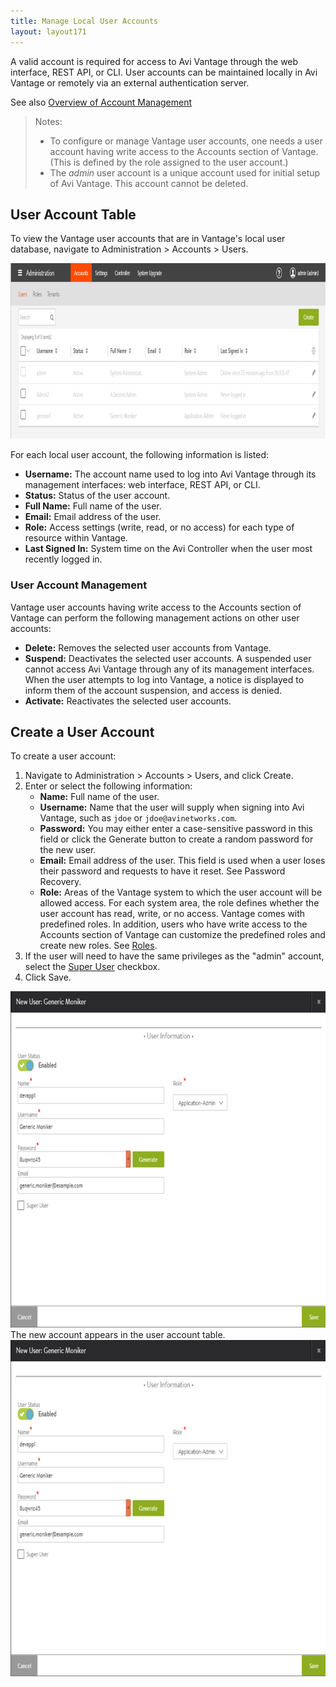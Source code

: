 ```yaml
---
title: Manage Local User Accounts
layout: layout171
---
```

A valid account is required for access to Avi Vantage through the web interface, REST API, or CLI. User accounts can be maintained locally in Avi Vantage or remotely via an external authentication server.

See also <a href="{% vpath %}/overview-of-account-management/">Overview of Account Management</a>
> Notes: 
> <ul> 
>  <li>To configure or manage Vantage user accounts, one needs a user account having write access to the Accounts section of Vantage. (This is defined by the role assigned to the user account.)</li> 
>  <li>The <em>admin</em> user account is a unique account used for initial setup of Avi Vantage. This account cannot be deleted.</li> 
> </ul>
 

## User Account Table

To view the Vantage user accounts that are in Vantage's local user database, navigate to Administration > Accounts > Users.

<a href="img/user-account-table.png"><img class="alignnone size-full wp-image-10432" src="img/user-account-table.png" alt="user-account-table" width="966" height="281"></a>

For each local user account, the following information is listed:

* **Username:** The account name used to log into Avi Vantage through its management interfaces: web interface, REST API, or CLI.
* **Status:** Status of the user account.
* **Full Name:** Full name of the user.
* **Email:** Email address of the user.
* **Role:** Access settings (write, read, or no access) for each type of resource within Vantage.
* **Last Signed In:** System time on the Avi Controller when the user most recently logged in. 

### User Account Management

Vantage user accounts having write access to the Accounts section of Vantage can perform the following management actions on other user accounts:

* **Delete:** Removes the selected user accounts from Vantage.
* **Suspend:** Deactivates the selected user accounts. A suspended user cannot access Avi Vantage through any of its management interfaces. When the user attempts to log into Vantage, a notice is displayed to inform them of the account suspension, and access is denied.
* **Activate:** Reactivates the selected user accounts. 

## Create a User Account

To create a user account:
<ol> 
 <li>Navigate to Administration &gt; Accounts &gt; Users, and click Create.</li> 
 <li>Enter or select the following information: 
  <ul> 
   <li><strong>Name:</strong> Full name of the user.</li> 
   <li><strong>Username:</strong> Name that the user will supply when signing into Avi Vantage, such as <code>jdoe</code> or <code>jdoe@avinetworks.com</code>.</li> 
   <li><strong>Password:</strong> You may either enter a case-sensitive password in this field or click the Generate button to create a random password for the new user.</li> 
   <li><strong>Email:</strong> Email address of the user. This field is used when a user loses their password and requests to have it reset. See Password Recovery.</li> 
   <li><strong>Role:</strong> Areas of the Vantage system to which the user account will be allowed access. For each system area, the role defines whether the user account has read, write, or no access. Vantage comes with predefined roles. In addition, users who have write access to the Accounts section of Vantage can customize the predefined roles and create new roles. See <a href="{% vpath %}/user-account-roles">Roles</a>.</li>
  </ul> </li> 
 <li>If the user will need to have the same privileges as the "admin" account, select the <a href="{% vpath %}/super-user-accounts">Super User</a> checkbox.</li>
 <li>Click Save.</li> 
</ol> 

<a href="img/new-user-appadmin-1.png"><img class="alignnone size-full wp-image-10435" src="img/new-user-appadmin-1.png" alt="new-user-appadmin" width="724" height="538"></a>
The new account appears in the user account table.
<a href="img/new-user-appadmin.png"><img class="alignnone size-full wp-image-10434" src="img/new-user-appadmin.png" alt="new-user-appadmin" width="724" height="538"></a>

